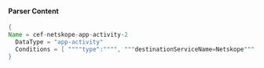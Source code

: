 #### Parser Content
```Java
{
Name = cef-netskope-app-activity-2
  DataType = "app-activity"
  Conditions = [ """"type":"""", """destinationServiceName=Netskope""", """"activity":"Like"""" ]
}
```